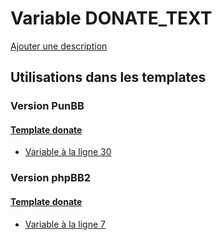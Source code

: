 # Variable DONATE_TEXT
[Ajouter une description](https://fa-tvars.appspot.com/var/DONATE_TEXT)

## Utilisations dans les templates

### Version PunBB

#### [Template donate](punbb/donate.md#readme)
* [Variable &agrave; la ligne 30](../punbb/donate.tpl#L30)

### Version phpBB2

#### [Template donate](subsilver/donate.md#readme)
* [Variable &agrave; la ligne 7](../subsilver/donate.tpl#L7)